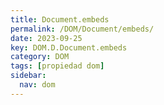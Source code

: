 ```yaml
---
title: Document.embeds
permalink: /DOM/Document/embeds/
date: 2023-09-25
key: DOM.D.Document.embeds
category: DOM
tags: [propiedad dom]
sidebar:
  nav: dom
---
```

